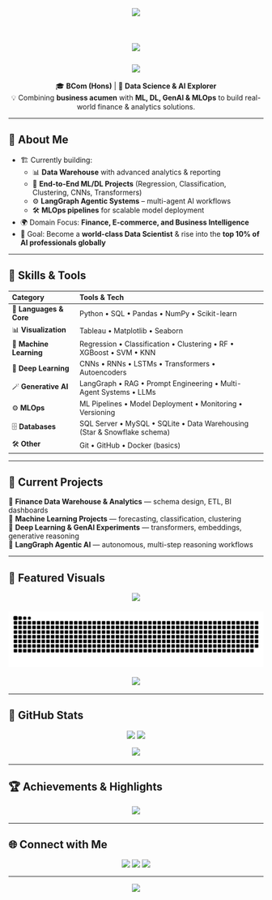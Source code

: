 <!-- 🌟 Animated Profile Header -->
<p align="center">
  <img src="https://github.com/abhisheknaiidu/abhisheknaiidu/raw/master/code.gif" width="280px">
</p>

<!-- Animated Typing Intro -->
<h1 align="center">
  <img src="https://readme-typing-svg.herokuapp.com?font=Fira+Code&size=28&duration=3500&pause=1000&color=00E6FF&center=true&vCenter=true&width=650&lines=Hi+there,+I'm+Divy+👋;Data+Science+%26+AI+Explorer;Transforming+Data+into+Actionable+Intelligence;Building+ML,+DL,+and+MLOps+Ecosystems" />
</h1>

<!-- Animated Gradient Divider -->
<p align="center">
  <img src="https://capsule-render.vercel.app/api?type=rect&color=00C6FF&height=3&section=header&reversal=false"/>
</p>

<p align="center">
🎓 <b>BCom (Hons)</b> | 🚀 <b>Data Science & AI Explorer</b> <br>
💡 Combining <b>business acumen</b> with <b>ML, DL, GenAI & MLOps</b> to build real-world finance & analytics solutions.
</p>

---

## 🔹 About Me  

- 🏗️ Currently building:  
  - 📊 **Data Warehouse** with advanced analytics & reporting  
  - 🤖 **End-to-End ML/DL Projects** (Regression, Classification, Clustering, CNNs, Transformers)  
  - ⚙️ **LangGraph Agentic Systems** – multi-agent AI workflows  
  - 🛠️ **MLOps pipelines** for scalable model deployment  
- 🌍 Domain Focus: **Finance, E-commerce, and Business Intelligence**  
- 🎯 Goal: Become a **world-class Data Scientist** & rise into the **top 10% of AI professionals globally**  

---

## 🔹 Skills & Tools  

| **Category** | **Tools & Tech** |
|:--------------|:----------------|
| 🐍 **Languages & Core** | Python • SQL • Pandas • NumPy • Scikit-learn |
| 📊 **Visualization** | Tableau • Matplotlib • Seaborn |
| 🤖 **Machine Learning** | Regression • Classification • Clustering • RF • XGBoost • SVM • KNN |
| 🧠 **Deep Learning** | CNNs • RNNs • LSTMs • Transformers • Autoencoders |
| 🪄 **Generative AI** | LangGraph • RAG • Prompt Engineering • Multi-Agent Systems • LLMs |
| ⚙️ **MLOps** | ML Pipelines • Model Deployment • Monitoring • Versioning |
| 🗄️ **Databases** | SQL Server • MySQL • SQLite • Data Warehousing (Star & Snowflake schema) |
| 🛠️ **Other** | Git • GitHub • Docker (basics) |

---

## 🔹 Current Projects  

📌 **Finance Data Warehouse & Analytics** — schema design, ETL, BI dashboards  
📌 **Machine Learning Projects** — forecasting, classification, clustering  
📌 **Deep Learning & GenAI Experiments** — transformers, embeddings, generative reasoning  
📌 **LangGraph Agentic AI** — autonomous, multi-step reasoning workflows  

---

## 🔹 Featured Visuals  
<p align="center">
  <!-- Floating AI animation -->
  <img src="https://github.com/rajput2107/rajput2107/blob/master/Assets/Developer.gif" width="320px">
  <br><br>
  <!-- Snake contribution graph -->
  <img src="https://github.com/Platane/snk/raw/output/github-contribution-grid-snake.svg" alt="snake animation">
  <br><br>
  <!-- Floating divider -->
  <img src="https://capsule-render.vercel.app/api?type=waving&color=gradient&height=80&section=footer"/>
</p>

---

## 🔹 GitHub Stats  
<p align="center">
  <img src="https://github-readme-stats.vercel.app/api?username=dvy246&show_icons=true&theme=tokyonight&hide_border=true" height="165">
  <img src="https://github-readme-stats.vercel.app/api/top-langs/?username=dvy246&layout=compact&theme=tokyonight&hide_border=true" height="165">
</p>

<p align="center">
  <img src="https://github-readme-streak-stats.herokuapp.com?user=dvy246&theme=tokyonight&hide_border=true" height="165">
</p>

---

## 🏆 Achievements & Highlights  
<p align="center">
  <img src="https://github-profile-trophy.vercel.app/?username=dvy246&theme=tokyonight&no-frame=true&no-bg=true&column=7" />
</p>

---

## 🌐 Connect with Me  
<p align="center">
  <a href="https://github.com/dvy246"><img src="https://img.shields.io/badge/GitHub-100000?style=for-the-badge&logo=github&logoColor=white"/></a>
  <a href="https://www.linkedin.com/in/divyyadav/"><img src="https://img.shields.io/badge/LinkedIn-0077B5?style=for-the-badge&logo=linkedin&logoColor=white"/></a>
  <a href="mailto:divyy@example.com"><img src="https://img.shields.io/badge/Email-D14836?style=for-the-badge&logo=gmail&logoColor=white"/></a>
</p>

---

<p align="center">
  <img src="https://komarev.com/ghpvc/?username=dvy246&label=Profile+Views&color=blueviolet&style=flat-square" />
</p>
